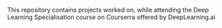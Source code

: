This repository contains projects worked on, while attending the Deep Learning Specialisation course on Courserra offered by DeepLearning.ai
